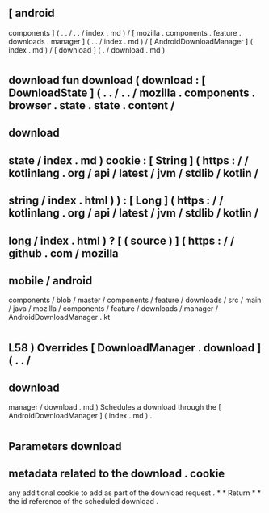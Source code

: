 [
android
-
components
]
(
.
.
/
.
.
/
index
.
md
)
/
[
mozilla
.
components
.
feature
.
downloads
.
manager
]
(
.
.
/
index
.
md
)
/
[
AndroidDownloadManager
]
(
index
.
md
)
/
[
download
]
(
.
/
download
.
md
)
#
download
fun
download
(
download
:
[
DownloadState
]
(
.
.
/
.
.
/
mozilla
.
components
.
browser
.
state
.
state
.
content
/
-
download
-
state
/
index
.
md
)
cookie
:
[
String
]
(
https
:
/
/
kotlinlang
.
org
/
api
/
latest
/
jvm
/
stdlib
/
kotlin
/
-
string
/
index
.
html
)
)
:
[
Long
]
(
https
:
/
/
kotlinlang
.
org
/
api
/
latest
/
jvm
/
stdlib
/
kotlin
/
-
long
/
index
.
html
)
?
[
(
source
)
]
(
https
:
/
/
github
.
com
/
mozilla
-
mobile
/
android
-
components
/
blob
/
master
/
components
/
feature
/
downloads
/
src
/
main
/
java
/
mozilla
/
components
/
feature
/
downloads
/
manager
/
AndroidDownloadManager
.
kt
#
L58
)
Overrides
[
DownloadManager
.
download
]
(
.
.
/
-
download
-
manager
/
download
.
md
)
Schedules
a
download
through
the
[
AndroidDownloadManager
]
(
index
.
md
)
.
#
#
#
Parameters
download
-
metadata
related
to
the
download
.
cookie
-
any
additional
cookie
to
add
as
part
of
the
download
request
.
*
*
Return
*
*
the
id
reference
of
the
scheduled
download
.
